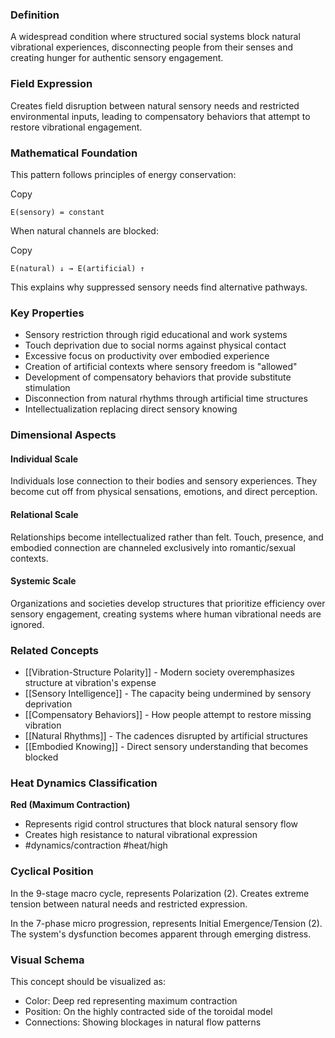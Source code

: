 

### Definition

A widespread condition where structured social systems block natural vibrational experiences, disconnecting people from their senses and creating hunger for authentic sensory engagement.

### Field Expression

Creates field disruption between natural sensory needs and restricted environmental inputs, leading to compensatory behaviors that attempt to restore vibrational engagement.

### Mathematical Foundation

This pattern follows principles of energy conservation:

Copy

`E(sensory) = constant`

When natural channels are blocked:

Copy

`E(natural) ↓ → E(artificial) ↑`

This explains why suppressed sensory needs find alternative pathways.

### Key Properties

- Sensory restriction through rigid educational and work systems
- Touch deprivation due to social norms against physical contact
- Excessive focus on productivity over embodied experience
- Creation of artificial contexts where sensory freedom is "allowed"
- Development of compensatory behaviors that provide substitute stimulation
- Disconnection from natural rhythms through artificial time structures
- Intellectualization replacing direct sensory knowing

### Dimensional Aspects

#### Individual Scale

Individuals lose connection to their bodies and sensory experiences. They become cut off from physical sensations, emotions, and direct perception.

#### Relational Scale

Relationships become intellectualized rather than felt. Touch, presence, and embodied connection are channeled exclusively into romantic/sexual contexts.

#### Systemic Scale

Organizations and societies develop structures that prioritize efficiency over sensory engagement, creating systems where human vibrational needs are ignored.

### Related Concepts

- [[Vibration-Structure Polarity]] - Modern society overemphasizes structure at vibration's expense
- [[Sensory Intelligence]] - The capacity being undermined by sensory deprivation
- [[Compensatory Behaviors]] - How people attempt to restore missing vibration
- [[Natural Rhythms]] - The cadences disrupted by artificial structures
- [[Embodied Knowing]] - Direct sensory understanding that becomes blocked

### Heat Dynamics Classification

**Red (Maximum Contraction)**

- Represents rigid control structures that block natural sensory flow
- Creates high resistance to natural vibrational expression
- #dynamics/contraction #heat/high

### Cyclical Position

In the 9-stage macro cycle, represents Polarization (2). Creates extreme tension between natural needs and restricted expression.

In the 7-phase micro progression, represents Initial Emergence/Tension (2). The system's dysfunction becomes apparent through emerging distress.

### Visual Schema

This concept should be visualized as:

- Color: Deep red representing maximum contraction
- Position: On the highly contracted side of the toroidal model
- Connections: Showing blockages in natural flow patterns